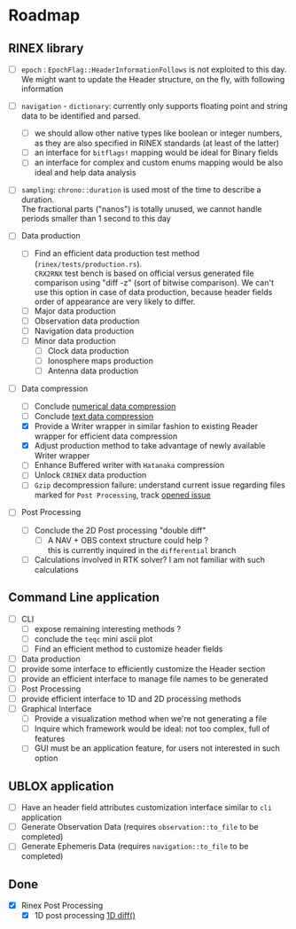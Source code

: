 Roadmap 
=======

## RINEX library

- [ ] `epoch` : `EpochFlag::HeaderInformationFollows` is not exploited to this day.  
We might want to update the Header structure, on the fly, with following information

- [ ] `navigation` - `dictionary`: currently only supports floating point and string data to be identified and parsed.
  - [ ] we should allow other native types like boolean or integer numbers, as they are also specified in RINEX standards (at least of the latter)
  - [ ] an interface for `bitflags!` mapping would be ideal for Binary fields
  - [ ] an interface for complex and custom enums mapping would be also ideal and help data analysis 

- [ ] `sampling`: `chrono::duration` is used most of the time to describe a duration.  
The fractional parts ("nanos") is totally unused, we cannot handle periods smaller than 1 second to this day

- [ ] Data production
  - [ ] Find an efficient data production test method (`rinex/tests/production.rs`).   
  `CRX2RNX` test bench is based on official versus generated file comparison
  using "diff -z" (sort of bitwise comparison). We can't use this option in case of data production,
  because header fields order of appearance are very likely to differ.
  - [ ]  Major data production
    - [ ] Observation data production
    - [ ] Navigation data production
  - [ ] Minor data production
    - [ ] Clock data production 
    - [ ] Ionosphere maps production   
    - [ ] Antenna data production 

- [ ] Data compression
  - [ ] Conclude [numerical data compression](https://github.com/gwbres/rinex/blob/main/rinex/src/hatanaka.rs#L164)
  - [ ] Conclude [text data compression](https://github.com/gwbres/rinex/blob/main/rinex/src/hatanaka.rs#L209)
  - [x] Provide a Writer wrapper in similar fashion to existing Reader wrapper for efficient data compression
  - [x] Adjust production method to take advantage of newly available Writer wrapper
  - [ ] Enhance Buffered writer with `Hatanaka` compression
  - [ ] Unlock `CRINEX` data production
  - [ ] `Gzip` decompression failure: understand current issue regarding files marked for `Post Processing`, 
track [opened issue](https://github.com/rust-lang/flate2-rs/issues/316)

- [ ] Post Processing
  - [ ] Conclude the 2D Post processing "double diff"
    - [ ] A NAV + OBS context structure could help ?   
    this is currently inquired in the `differential` branch
  - [ ] Calculations involved in RTK solver? I am not familiar with such calculations

## Command Line application

- [ ] CLI
  - [ ] expose remaining interesting methods ?
  - [ ] conclude the `teqc` mini ascii plot 
  - [ ] Find an efficient method to customize header fields
- [ ]  Data production
  - [ ] provide some interface to efficiently customize the Header section
  - [ ] provide an efficient interface to manage file names to be generated 
- [ ]  Post Processing
  - [ ]  provide efficient interface to 1D and 2D processing methods  
- [ ] Graphical Interface
  - [ ] Provide a visualization method when we're not generating a file
  - [ ] Inquire which framework would be ideal: not too complex, full of features
  - [ ] GUI must be an application feature, for users not interested in such option

## UBLOX application

- [ ] Have an header field attributes customization interface similar to `cli` application
- [ ] Generate Observation Data (requires `observation::to_file` to be completed)
- [ ] Generate Ephemeris Data (requires `navigation::to_file` to be completed)

## Done

- [x] Rinex Post Processing
  - [x] 1D post processing [1D diff()](https://github.com/gwbres/rinex/blob/main/rinex/src/lib.rs#L3023) 
